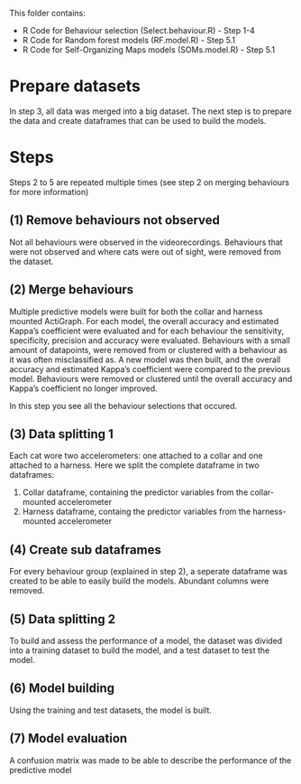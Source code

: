 This folder contains:
- R Code for Behaviour selection (Select.behaviour.R) - Step 1-4
- R Code for Random forest models (RF.model.R) - Step 5.1
- R Code for Self-Organizing Maps models (SOMs.model.R) - Step 5.1

# Prepare datasets
In step 3, all data was merged into a big dataset. The next step is to prepare the data and create dataframes that can be used to build the models.

# Steps
Steps 2 to 5 are repeated multiple times (see step 2 on merging behaviours for more information)
## (1) Remove behaviours not observed
Not all behaviours were observed in the videorecordings. Behaviours that were not observed and where cats were out of sight, were removed from the dataset. 
## (2) Merge behaviours
Multiple predictive models were built for both the collar and harness mounted ActiGraph. For each model, the overall accuracy and estimated Kappa’s coefficient were evaluated and for each behaviour the sensitivity, specificity, precision and accuracy were evaluated. Behaviours with a small amount of datapoints, were removed from or clustered with a behaviour as it was often misclassified as. A new model was then built, and the overall accuracy and estimated Kappa’s coefficient were compared to the previous model. Behaviours were removed or clustered until the overall accuracy and Kappa’s coefficient no longer improved.

In this step you see all the behaviour selections that occured.
## (3) Data splitting 1
Each cat wore two accelerometers: one attached to a collar and one attached to a harness. Here we split the complete dataframe in two dataframes:
1. Collar dataframe, containing the predictor variables from the collar-mounted accelerometer
2. Harness dataframe, containg the predictor variables from the harness-mounted accelerometer
## (4) Create sub dataframes
For every behaviour group (explained in step 2), a seperate dataframe was created to be able to easily build the models.
Abundant columns were removed.
## (5) Data splitting 2
To build and assess the performance of a model, the dataset was divided into a training dataset to build the model, and a test dataset to test the model.
## (6) Model building
Using the training and test datasets, the model is built.
## (7) Model evaluation
A confusion matrix was made to be able to describe the performance of the predictive model
